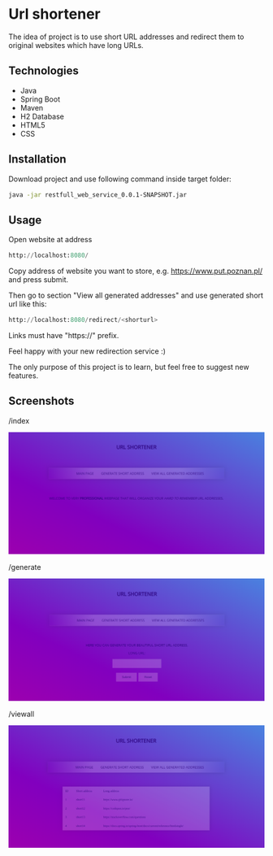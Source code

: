 # Url shortener

The idea of project is to use short URL addresses and redirect them to original websites which have long URLs.

## Technologies
- Java
- Spring Boot
- Maven
- H2 Database
- HTML5
- CSS


## Installation

Download project and use following command inside target folder:

```bash
java -jar restfull_web_service_0.0.1-SNAPSHOT.jar
```

## Usage

Open website at address

```python
http://localhost:8080/
```
Copy address of website you want to store, e.g. https://www.put.poznan.pl/ and press submit. 

Then go to section "View all generated addresses" and use generated short url like this: 
```python
http://localhost:8080/redirect/<shorturl>
```
Links must have "https://" prefix.

Feel happy with your new redirection service :)

The only purpose of this project is to learn, but feel free to suggest new features.

## Screenshots

/index

![UrlShortenerImage1](https://github.com/Rayti/url-shortener/blob/master/src/main/resources/READMEimages/urlshortener1.png)

/generate

![UrlShortenerImage2](https://github.com/Rayti/url-shortener/blob/master/src/main/resources/READMEimages/urlshortener2.png)

/viewall

![UrlShortenerImage1](https://github.com/Rayti/url-shortener/blob/master/src/main/resources/READMEimages/urlshortener3.png)
